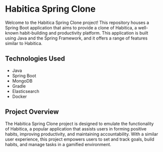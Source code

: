 # Habitica Spring Clone

Welcome to the Habitica Spring Clone project! This repository houses a Spring Boot application that aims to provide a clone of Habitica, a well-known habit-building and productivity platform. This application is built using Java and the Spring Framework, and it offers a range of features similar to Habitica.

## Technologies Used

- Java
- Spring Boot
- MongoDB
- Gradle
- Elasticsearch 
- Docker 

## Project Overview

The Habitica Spring Clone project is designed to emulate the functionality of Habitica, a popular application that assists users in forming positive habits, improving productivity, and maintaining accountability. With a similar user experience, this project empowers users to set and track goals, build habits, and manage tasks in a gamified environment.

